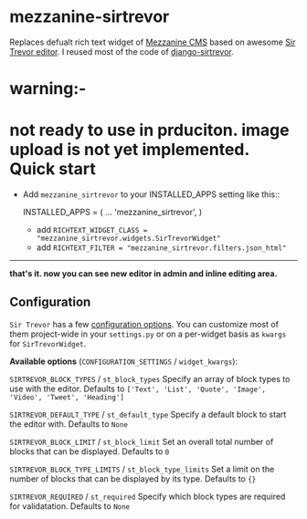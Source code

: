 mezzanine-sirtrevor
=========

Replaces defualt rich text widget of [Mezzanine CMS] based on awesome [Sir Trevor editor]. I reused most of the code of [django-sirtrevor].

warning:-
============
not ready to use in prduciton. image upload is not yet implemented.
Quick start
=========

- Add `mezzanine_sirtrevor` to your INSTALLED_APPS setting like this::

    INSTALLED_APPS = (
        ...
        'mezzanine_sirtrevor',
    )

   - add  ``RICHTEXT_WIDGET_CLASS = "mezzanine_sirtrevor.widgets.SirTrevorWidget"``
   - add  ``RICHTEXT_FILTER = "mezzanine_sirtrevor.filters.json_html"``
   
-------
**that's it. now you can see new editor in admin and inline editing area.**

Configuration
-------------

`Sir Trevor` has a few [configuration options]. You can customize most of them 
project-wide in your ``settings.py`` or on a per-widget basis as ``kwargs`` for 
``SirTrevorWidget``.

**Available options** (``CONFIGURATION_SETTINGS`` / ``widget_kwargs``):


``SIRTREVOR_BLOCK_TYPES`` / ``st_block_types``
    Specify an array of block types to use with the editor.
    Defaults to ``['Text', 'List', 'Quote', 'Image', 'Video', 'Tweet', 'Heading']``

``SIRTREVOR_DEFAULT_TYPE`` / ``st_default_type``
    Specify a default block to start the editor with.
    Defaults to ``None``

``SIRTREVOR_BLOCK_LIMIT`` / ``st_block_limit``
    Set an overall total number of blocks that can be displayed.
    Defaults to ``0``

``SIRTREVOR_BLOCK_TYPE_LIMITS`` / ``st_block_type_limits``
    Set a limit on the number of blocks that can be displayed by its type.
    Defaults to ``{}``

``SIRTREVOR_REQUIRED`` / ``st_required``
    Specify which block types are required for validatation.
    Defaults to ``None``




[Mezzanine CMS]:http://mezzanine.jupo.org/
[Sir Trevor editor]:http://madebymany.github.io/sir-trevor-js/
[django-sirtrevor]:https://github.com/philippbosch/django-sirtrevor
[configuration options]:http://madebymany.github.io/sir-trevor-js/docs.html#2


    